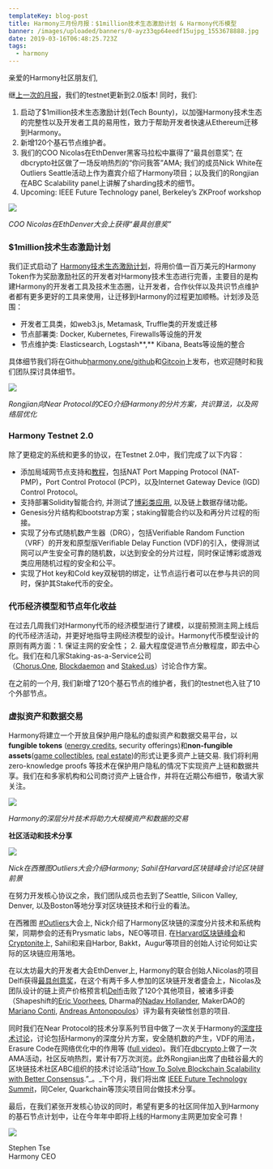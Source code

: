 ```yaml
---
templateKey: blog-post
title: Harmony三月份月报：$1million技术生态激励计划 & Harmony代币模型
banner: /images/uploaded/banners/0-ayz33qp64eedf15ujpg_1553678888.jpg
date: 2019-03-16T06:48:25.723Z
tags:
  - harmony
---
```

亲爱的Harmony社区朋友们,

继[上一次的月报](https://harmony.one/201903-newsletter)，我们的testnet更新到2.0版本! 同时，我们:

1. 启动了$1million技术生态激励计划(Tech Bounty)，以加强Harmony技术生态的完整性以及开发者工具的易用性，致力于帮助开发者快速从Ethereum迁移到Harmony。
2. 新增120个基石节点维护者。
3. 我们的COO Nicolas在EthDenver黑客马拉松中赢得了“最具创意奖”; 在dbcrypto社区做了一场反响热烈的“你问我答”AMA; 我们的成员Nick White在Outliers Seattle活动上作为嘉宾介绍了Harmony项目；以及我们的Rongjian在ABC Scalability panel上讲解了sharding技术的细节。
4. Upcoming: IEEE Future Technology panel, Berkeley’s ZKProof workshop

![](/images/uploaded/0-ayz33qp64eedf15ujpg_1553678778.jpg)

_COO Nicolas在EthDenver大会上获得“最具创意奖”_  

### **$1million技术生态激励计划**

我们正式启动了 [Harmony技术生态激励计划](https://medium.com/harmony-one/announcing-1million-technical-bounties-c5ea23de023d)，将用价值一百万美元的Harmony Token作为奖励激励社区的开发者对Harmony技术生态进行完善，主要目的是构建Harmony的开发者工具及技术生态圈，让开发者，合作伙伴以及共识节点维护者都有更多更好的工具来使用，让迁移到Harmony的过程更加顺畅。计划涉及范围：

* 开发者工具类，如web3.js, Metamask, Truffle类的开发或迁移
* 节点部署类: Docker, Kubernetes, Firewalls等设施的开发
* 节点维护类: Elasticsearch, Logstash**,** Kibana, Beats等设施的整合

具体细节我们将在Github[harmony.one/github](https://github.com/harmony-one/)和[Gitcoin](https://gitcoin.co/explorer?idx_status=open&order_by=-_val_usd_db)上发布，也欢迎随时和我们团队探讨具体细节。

![](/images/uploaded/0-sxwosolmelyu447ajpg_1553671435.jpg)

_Rongjian向Near Protocol的CEO介绍Harmony的分片方案，共识算法，以及网络层优化_

### **Harmony Testnet 2.0**

除了更稳定的系统和更多的协议，在Testnet 2.0中，我们完成了以下内容：

* 添加局域网节点支持和[教程](https://github.com/harmony-one/harmony/blob/master/specs/p2p/nat-hole-punching-spike.md)，包括NAT Port Mapping Protocol (NAT-PMP)，Port Control Protocol (PCP)，以及Internet Gateway Device (IGD) Control Protocol。
* 支持部署Solidity智能合约, 并测试了[博彩类应用](https://github.com/harmony-one/demo-apps), 以及链上数据存储功能。
* Genesis分片结构和bootstrap方案；staking智能合约以及和再分片过程的衔接。
* 实现了分布式随机数产生器（DRG），包括Verifiable Random Function（VRF）的开发和原型版Verifiable Delay Function (VDF)的引入，使得测试网可以产生安全可靠的随机数，以达到安全的分片过程，同时保证博彩或游戏类应用随机过程的安全和公平。
* 实现了Hot key和Cold key双秘钥的绑定，让节点运行者可以在参与共识的同时，保护其Stake代币的安全。

### **代币经济模型和节点年化收益**

在过去几周我们对Harmony代币的经济模型进行了建模，以提前预测主网上线后的代币经济活动，并更好地指导主网经济模型的设计。Harmony代币模型设计的原则有两方面：1. 保证主网的安全性； 2. 最大程度促进节点分散程度，即去中心化。我们在和几家Staking-as-a-Service公司（[Chorus.One](http://chorus.one/), [Blockdaemon](https://blockdaemon.com/) and [Staked.us](http://staked.us/)）讨论合作方案。

在之前的一个月, 我们新增了120个基石节点的维护者，我们的testnet也入驻了10个外部节点。

### **虚拟资产和数据交易**

Harmony将建立一个开放且保护用户隐私的虚拟资产和数据交易平台，以**fungible tokens** ([energy credits](https://blog.oceanprotocol.com/get-rewarded-putting-household-energy-data-to-good-use-63c7ce7ac3b0), security offerings)和**non-fungible assets**([game collectibles](https://medium.com/sandbox-game/token-standards-in-the-sandbox-61832992b45b), [real estate](https://blog.enigma.co/decentralizing-credit-with-enigma-440c6648b4d8))的形式让更多资产上链交易. 我们将利用 zero-knowledge proofs 等技术在保护用户隐私的情况下实现资产上链和数据共享。我们在和多家机构和公司商讨资产上链合作，并将在近期公布细节，敬请大家关注。

![](/images/uploaded/1-sajdocctsfofgy8hnizyeggif_1553670214.gif)

_Harmony的深层分片技术将助力大规模资产和数据的交易_

**社区活动和技术分享**  

![](/images/uploaded/0-4dtshdrenuo-eqdvjpg_1553679236.jpg)

_Nick在西雅图Outliers大会介绍Harmony; Sahil在Harvard区块链峰会讨论区块链前景_

在努力开发核心协议之余，我们团队成员也去到了Seattle, Silicon Valley, Denver, 以及Boston等地分享对区块链技术和行业的看法。

在西雅图 [\#Outliers](https://twitter.com/harmonyprotocol/status/1104102690248810496)大会上, Nick介绍了Harmony区块链的深度分片技术和系统构架，同期参会的还有Prysmatic labs，NEO等项目. 在[Harvard区块链峰会](https://twitter.com/harmonyprotocol/status/1100254621652738053)和[Cryptonite](https://twitter.com/harmonyprotocol/status/1102011447494635520)上, Sahil和来自Harbor, Bakkt，Augur等项目的创始人讨论何如让实际的区块链应用落地。

在以太坊最大的开发者大会EthDenver上, Harmony的联合创始人Nicolas的项目Delfi获得[最具创意奖](https://twitter.com/harmonyprotocol/status/1097605163303395328)，在这个有两千多人参加的区块链开发者盛会上，Nicolas及团队设计的链上资产价格预言机[Delfi](https://docs.google.com/presentation/d/1LJRWL8ucrwfh7olUJigO5Z9UA-av6SyDmCPZ7KpZA5A/mobilepresent?slide=id.g4cd34557aa_0_402)击败了120个其他项目，被诸多评委（Shapeshift的[Eric Voorhees](https://twitter.com/ErikVoorhees), Dharma的[Nadav Hollander](https://twitter.com/NadavAHollander), MakerDAO的[Mariano Conti](https://twitter.com/nanexcool), [Andreas Antonopoulos](https://twitter.com/aantonop)）评为最有突破性创意的项目.

同时我们在Near Protocol的技术分享系列节目中做了一次关于Harmony的[深度技术讨论](https://medium.com/@gaving/rj-answers-alexs-in-depth-questions-about-harmony-a3e81e527a28)，讨论包括Harmony的深度分片方案，安全随机数的产生，VDF的用法，Erasure Code在网络优化中的作用等 ([full video](https://www.youtube.com/watch?v=dgr1GLV1gzM&feature=youtu.be))。我们在[dbcrypto](http://dbcrypto.io/)上做了一次AMA活动，社区反响热烈，累计有7万次浏览。此外Rongjian出席了由硅谷最大的区块链技术社区ABC组织的技术讨论活动“[How To Solve Blockchain Scalability with Better Consensus](https://www.meetup.com/ABC-Blockchain-Community-Meetup/events/259693724).”_。_下个月，我们将出席 [IEEE Future Technology Summit](http://www.ieee-futuretechnology.com/html/program.html)，同Celer, Quarkchain等顶尖项目同台做技术分享。

最后，在我们紧张开发核心协议的同时，希望有更多的社区同伴加入到Harmony的基石节点计划中，让在今年年中即将上线的Harmony主网更加安全可靠！

![](/images/uploaded/1-cpzcvftrkgsaswh7f6ryhgpng_1553338989.png)

Stephen Tse\
Harmony CEO

